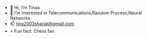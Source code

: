 - 👋 Hi, I’m Tinaa
- 👀 I’m interested in Telecommunications,Random Process,Neural Networks
- 📫 tina2003shariat@gmail.com
- ⚡ Fun fact: Chess fan

<!---
Tinashrtz/Tinashrtz is a ✨ special ✨ repository because its `README.md` (this file) appears on your GitHub profile.
You can click the Preview link to take a look at your changes.
--->
